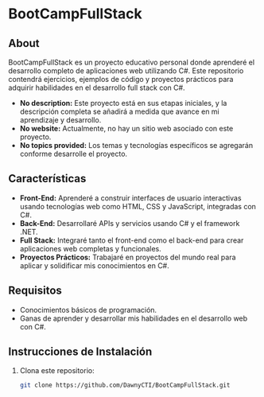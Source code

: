 # BootCampFullStack

## About

BootCampFullStack es un proyecto educativo personal donde aprenderé el desarrollo completo de aplicaciones web utilizando C#. Este repositorio contendrá ejercicios, ejemplos de código y proyectos prácticos para adquirir habilidades en el desarrollo full stack con C#. 

- **No description:** Este proyecto está en sus etapas iniciales, y la descripción completa se añadirá a medida que avance en mi aprendizaje y desarrollo.
- **No website:** Actualmente, no hay un sitio web asociado con este proyecto.
- **No topics provided:** Los temas y tecnologías específicos se agregarán conforme desarrolle el proyecto.

## Características

- **Front-End:** Aprenderé a construir interfaces de usuario interactivas usando tecnologías web como HTML, CSS y JavaScript, integradas con C#.
- **Back-End:** Desarrollaré APIs y servicios usando C# y el framework .NET.
- **Full Stack:** Integraré tanto el front-end como el back-end para crear aplicaciones web completas y funcionales.
- **Proyectos Prácticos:** Trabajaré en proyectos del mundo real para aplicar y solidificar mis conocimientos en C#.

## Requisitos

- Conocimientos básicos de programación.
- Ganas de aprender y desarrollar mis habilidades en el desarrollo web con C#.

## Instrucciones de Instalación

1. Clona este repositorio:
   ```bash
   git clone https://github.com/DawnyCTI/BootCampFullStack.git
